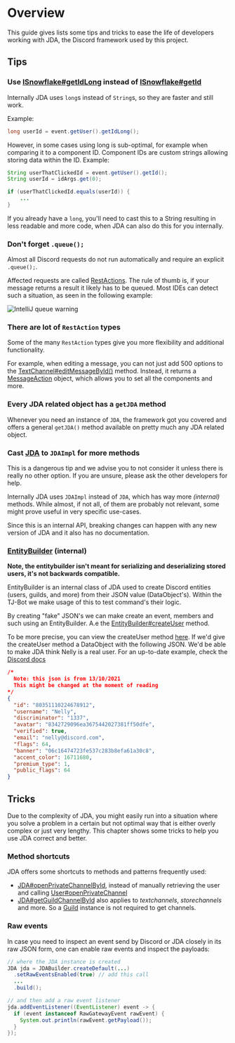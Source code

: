 # Overview

This guide gives lists some tips and tricks to ease the life of developers working with JDA, the Discord framework used by this project.

## Tips

### Use [ISnowflake#getIdLong](https://ci.dv8tion.net/job/JDA/javadoc/net/dv8tion/jda/api/entities/ISnowflake.html#getIdLong()) instead of [ISnowflake#getId](https://ci.dv8tion.net/job/JDA/javadoc/net/dv8tion/jda/api/entities/ISnowflake.html#getId())

Internally JDA uses `long`s instead of `String`s, so they are faster and still work.

Example:
```java
long userId = event.getUser().getIdLong();
```
However, in some cases using long is sub-optimal, for example when comparing it to a component ID. Component IDs are custom strings allowing storing data within the ID.
Example:
```java
String userThatClickedId = event.getUser().getId();
String userId = idArgs.get(0);

if (userThatClickedId.equals(userId)) {
    ...
}
```
If you already have a `long`, you'll need to cast this to a String resulting in less readable and more code, when JDA can also do this for you internally.

### Don't forget `.queue();`

Almost all Discord requests do not run automatically and require an explicit `.queue();`.

Affected requests are called [RestActions](https://ci.dv8tion.net/job/JDA/javadoc/net/dv8tion/jda/api/requests/restaction/package-summary.html). The rule of thumb is, if your message returns a result it likely has to be queued. Most IDEs can detect such a situation, as seen in the following example:

![IntelliJ queue warning](https://i.imgur.com/PPkUkdH.png)

### There are lot of `RestAction` types

Some of the many `RestAction` types give you more flexibility and additional functionality.

For example, when editing a message, you can not just add 500 options to the [TextChannel#editMessageById()](https://ci.dv8tion.net/job/JDA/javadoc/net/dv8tion/jda/api/entities/MessageChannel.html#editMessageById(long,net.dv8tion.jda.api.entities.Message)) method. Instead, it returns a [MessageAction](https://ci.dv8tion.net/job/JDA/javadoc/net/dv8tion/jda/api/requests/restaction/MessageAction.html) object, which allows you to set all the components and more.

### Every JDA related object has a `getJDA` method

Whenever you need an instance of `JDA`, the framework got you covered and offers a general `getJDA()` method available on pretty much any JDA related object.

### Cast [JDA](https://github.com/discord/discord-api-docs/discussions/3581) to `JDAImpl` for more methods

This is a dangerous tip and we advise you to not consider it unless there is really no other option. If you are unsure, please ask the other developers for help.

Internally JDA uses `JDAImpl` instead of `JDA`, which has way more _(internal)_ methods. While almost, if not all, of them are probably not relevant, some might prove useful in very specific use-cases.

Since this is an internal API, breaking changes can happen with any new version of JDA and it also has no documentation.

### [EntityBuilder](https://github.com/DV8FromTheWorld/JDA/blob/development/src/main/java/net/dv8tion/jda/internal/entities/EntityBuilder.java) (internal)

**Note, the entitybuilder isn't meant for serializing and deserializing stored users, it's not backwards compatible.**

EntityBuilder is an internal class of JDA used to create Discord entities (users, guilds, and more) from their JSON value (DataObject's). Within the TJ-Bot we make usage of this to test command's their logic. 

By creating "fake" JSON's we can make create an event, members and such using an EntityBuilder.
A.e the [EntityBuilder#createUser](https://github.com/DV8FromTheWorld/JDA/blob/development/src/main/java/net/dv8tion/jda/internal/entities/EntityBuilder.java#L331) method.

To be more precise, you can view the createUser method [here](https://github.com/DV8FromTheWorld/JDA/blob/development/src/main/java/net/dv8tion/jda/internal/entities/EntityBuilder.java#L331).
If we'd give the createUser method a DataObject with the following JSON.
We'd be able to make JDA think Nelly is a real user.
For an up-to-date example, check the [Discord docs](https://discord.com/developers/docs/resources/user#user-object)
```json
/* 
  Note: this json is from 13/10/2021 
  This might be changed at the moment of reading
*/
{
  "id": "80351110224678912",
  "username": "Nelly",
  "discriminator": "1337",
  "avatar": "8342729096ea3675442027381ff50dfe",
  "verified": true,
  "email": "nelly@discord.com",
  "flags": 64,
  "banner": "06c16474723fe537c283b8efa61a30c8",
  "accent_color": 16711680,
  "premium_type": 1,
  "public_flags": 64
}
```

## Tricks

Due to the complexity of JDA, you might easily run into a situation where you solve a problem in a certain but not optimal way that is either overly complex or just very lengthy. This chapter shows some tricks to help you use JDA correct and better.

### Method shortcuts

JDA offers some shortcuts to methods and patterns frequently used:
* [JDA#openPrivateChannelById](https://ci.dv8tion.net/job/JDA/javadoc/net/dv8tion/jda/api/JDA.html#openPrivateChannelById(long)), instead of manually retrieving the user and calling [User#openPrivateChannel](https://ci.dv8tion.net/job/JDA/javadoc/net/dv8tion/jda/api/entities/User.html#openPrivateChannel())
* [JDA#getGuildChannelById](https://ci.dv8tion.net/job/JDA/javadoc/net/dv8tion/jda/api/JDA.html#getGuildChannelById(long)) also applies to _textchannels_, _storechannels_ and more. So a [Guild](https://ci.dv8tion.net/job/JDA/javadoc/net/dv8tion/jda/api/entities/Guild.html) instance is not required to get channels.

### Raw events

In case you need to inspect an event send by Discord or JDA closely in its raw JSON form, one can enable raw events and inspect the payloads:
```java
// where the JDA instance is created
JDA jda = JDABuilder.createDefault(...)
  .setRawEventsEnabled(true) // add this call
  ...
  .build();

// and then add a raw event listener
jda.addEventListener((EventListener) event -> {
  if (event instanceof RawGatewayEvent rawEvent) {
    System.out.println(rawEvent.getPayload());
  }
});
```